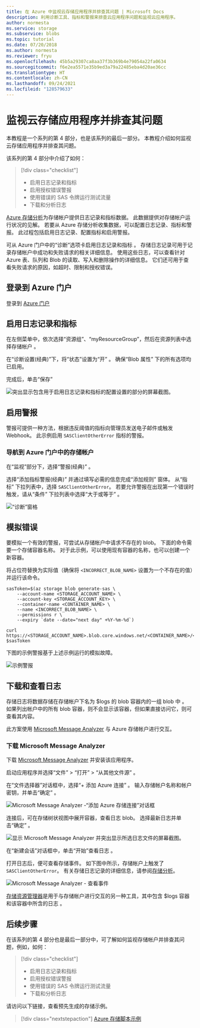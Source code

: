 ```yaml
---
title: 在 Azure 中监视云存储应用程序并排查其问题 | Microsoft Docs
description: 利用诊断工具、指标和警报来排查云应用程序问题和监视云应用程序。
author: normesta
ms.service: storage
ms.subservice: blobs
ms.topic: tutorial
ms.date: 07/20/2018
ms.author: normesta
ms.reviewer: fryu
ms.openlocfilehash: 45b5a29307ca8aa37f3b369b4e79054a22fa0634
ms.sourcegitcommit: f6e2ea5571e35b9ed3a79a22485eba4d20ae36cc
ms.translationtype: HT
ms.contentlocale: zh-CN
ms.lasthandoff: 09/24/2021
ms.locfileid: "128579633"
---
```

# <a name="monitor-and-troubleshoot-a-cloud-storage-application"></a>监视云存储应用程序并排查其问题

本教程是一个系列的第 4 部分，也是该系列的最后一部分。 本教程介绍如何监视云存储应用程序并排查其问题。

该系列的第 4 部分中介绍了如何：

> [!div class="checklist"]
> - 启用日志记录和指标
> - 启用授权错误警报
> - 使用错误的 SAS 令牌运行测试流量
> - 下载和分析日志

[Azure 存储分析](../common/storage-analytics.md)为存储帐户提供日志记录和指标数据。 此数据提供对存储帐户运行状况的见解。 若要从 Azure 存储分析收集数据，可以配置日志记录、指标和警报。 此过程包括启用日志记录、配置指标和启用警报。

可从 Azure 门户中的“诊断”选项卡启用日志记录和指标  。 存储日志记录可用于记录存储帐户中成功和失败请求的相关详细信息。 使用这些日志，可以查看针对 Azure 表、队列和 Blob 的读取、写入和删除操作的详细信息。 它们还可用于查看失败请求的原因，如超时、限制和授权错误。

## <a name="log-in-to-the-azure-portal"></a>登录到 Azure 门户

登录到 [Azure 门户](https://portal.azure.com)

## <a name="turn-on-logging-and-metrics"></a>启用日志记录和指标

在左侧菜单中，依次选择“资源组”、“myResourceGroup”，然后在资源列表中选择存储帐户   。

在“诊断设置(经典)”下，将“状态”设置为“开”    。 确保“Blob 属性”  下的所有选项均已启用。

完成后，单击“保存” 

![突出显示包含用于启用日志记录和指标的配置设置的部分的屏幕截图。](media/storage-monitor-troubleshoot-storage-application/enable-diagnostics.png)

## <a name="enable-alerts"></a>启用警报

警报可提供一种方法，根据违反阈值的指标向管理员发送电子邮件或触发 Webhook。 此示例启用 `SASClientOtherError` 指标的警报。

### <a name="navigate-to-the-storage-account-in-the-azure-portal"></a>导航到 Azure 门户中的存储帐户

在“监视”部分下，选择“警报(经典)”   。

选择“添加指标警报(经典)”  并通过填写必需的信息完成“添加规则”  窗体。 从“指标”  下拉列表中，选择 `SASClientOtherError`。 若要允许警报在出现第一个错误时触发，请从“条件”  下拉列表中选择“大于或等于”  。

![“诊断”窗格](media/storage-monitor-troubleshoot-storage-application/add-alert-rule.png)

## <a name="simulate-an-error"></a>模拟错误

要模拟一个有效的警报，可尝试从存储帐户中请求不存在的 blob。 下面的命令需要一个存储容器名称。 对于此示例，可以使用现有容器的名称，也可以创建一个新容器。

将占位符替换为实际值（确保将 `<INCORRECT_BLOB_NAME>` 设置为一个不存在的值）并运行该命令。

```azurecli-interactive
sasToken=$(az storage blob generate-sas \
    --account-name <STORAGE_ACCOUNT_NAME> \
    --account-key <STORAGE_ACCOUNT_KEY> \
    --container-name <CONTAINER_NAME> \
    --name <INCORRECT_BLOB_NAME> \
    --permissions r \
    --expiry `date --date="next day" +%Y-%m-%d`)

curl https://<STORAGE_ACCOUNT_NAME>.blob.core.windows.net/<CONTAINER_NAME>/<INCORRECT_BLOB_NAME>?$sasToken
```

下图的示例警报基于上述示例运行的模拟故障。

 ![示例警报](media/storage-monitor-troubleshoot-storage-application/email-alert.png)

## <a name="download-and-view-logs"></a>下载和查看日志

存储日志将数据存储在存储帐户下名为 $logs 的 blob 容器内的一组 blob 中  。 如果列出帐户中的所有 blob 容器，则不会显示该容器，但如果直接访问它，则可查看其内容。

此方案使用 [Microsoft Message Analyzer](/message-analyzer/microsoft-message-analyzer-operating-guide) 与 Azure 存储帐户进行交互。

### <a name="download-microsoft-message-analyzer"></a>下载 Microsoft Message Analyzer

下载 [Microsoft Message Analyzer](/message-analyzer/installing-and-upgrading-message-analyzer) 并安装该应用程序。

启动应用程序并选择“文件” > “打开” > “从其他文件源”  。

在“文件选择器”对话框中，选择“+ 添加 Azure 连接”   。 输入存储帐户名称和帐户密钥，并单击“确定”    。

![Microsoft Message Analyzer -“添加 Azure 存储连接”对话框](media/storage-monitor-troubleshoot-storage-application/figure3.png)

连接后，可在存储树状视图中展开容器，查看日志 blob。 选择最新日志并单击“确定”  。

![显示 Microsoft Message Analyzer 并突出显示所选日志文件的屏幕截图。](media/storage-monitor-troubleshoot-storage-application/figure4.png)

在“新建会话”对话框中，单击“开始”查看日志   。

打开日志后，便可查看存储事件。 如下图中所示，存储帐户上触发了 `SASClientOtherError`。 有关存储日志记录的详细信息，请参阅[存储分析](../common/storage-analytics.md)。

![Microsoft Message Analyzer - 查看事件](media/storage-monitor-troubleshoot-storage-application/figure5.png)

[存储资源管理器](https://azure.microsoft.com/features/storage-explorer/)是用于与存储帐户进行交互的另一种工具，其中包含 $logs 容器和该容器中所含的日志  。

## <a name="next-steps"></a>后续步骤

在该系列的第 4 部分也是最后一部分中，可了解如何监视存储帐户并排查其问题，例如，如何：

> [!div class="checklist"]
> - 启用日志记录和指标
> - 启用授权错误警报
> - 使用错误的 SAS 令牌运行测试流量
> - 下载和分析日志

请访问以下链接，查看预先生成的存储示例。

> [!div class="nextstepaction"]
> [Azure 存储脚本示例](storage-samples-blobs-cli.md)
